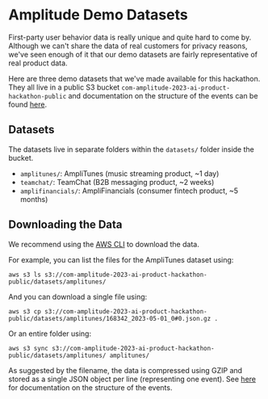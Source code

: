 # Amplitude Demo Datasets

First-party user behavior data is really unique and quite hard to come by. Although we can't share the data of real customers for privacy reasons, we've seen enough of it that our demo datasets are fairly representative of real product data.

Here are three demo datasets that we've made available for this hackathon. They all live in a public S3 bucket `com-amplitude-2023-ai-product-hackathon-public` and documentation on the structure of the events can be found [here](https://www.docs.developers.amplitude.com/analytics/apis/export-api/#response-schema).

## Datasets

The datasets live in separate folders within the `datasets/` folder inside the bucket.

- `amplitunes/`: AmpliTunes (music streaming product, ~1 day)
- `teamchat/`: TeamChat (B2B messaging product, ~2 weeks)
- `amplifinancials/`: AmpliFinancials (consumer fintech product, ~5 months)

## Downloading the Data

We recommend using the [AWS CLI](https://aws.amazon.com/cli/) to download the data.

For example, you can list the files for the AmpliTunes dataset using:
```
aws s3 ls s3://com-amplitude-2023-ai-product-hackathon-public/datasets/amplitunes/
```

And you can download a single file using:
```
aws s3 cp s3://com-amplitude-2023-ai-product-hackathon-public/datasets/amplitunes/168342_2023-05-01_0#0.json.gz .
```

Or an entire folder using:
```
aws s3 sync s3://com-amplitude-2023-ai-product-hackathon-public/datasets/amplitunes/ amplitunes/
```

As suggested by the filename, the data is compressed using GZIP and stored as a single JSON object per line (representing one event). See [here](https://www.docs.developers.amplitude.com/analytics/apis/export-api/#response-schema) for documentation on the structure of the events.
